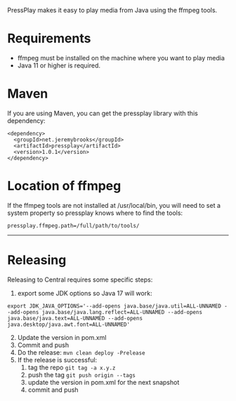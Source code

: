 PressPlay makes it easy to play media from Java using the ffmpeg tools.

# Requirements

- ffmpeg must be installed on the machine where you want to play media
- Java 11 or higher is required.

# Maven

If you are using Maven, you can get the pressplay library with this dependency:

```
<dependency>
  <groupId>net.jeremybrooks</groupId>
  <artifactId>pressplay</artifactId>
  <version>1.0.1</version>
</dependency>
```

# Location of ffmpeg

If the ffmpeg tools are not installed at /usr/local/bin, you will need to set a system property so pressplay knows where
to find the tools:

```
pressplay.ffmpeg.path=/full/path/to/tools/
```

---

# Releasing

Releasing to Central requires some specific steps:

1. export some JDK options so Java 17 will work:

```
export JDK_JAVA_OPTIONS='--add-opens java.base/java.util=ALL-UNNAMED --add-opens java.base/java.lang.reflect=ALL-UNNAMED --add-opens java.base/java.text=ALL-UNNAMED --add-opens java.desktop/java.awt.font=ALL-UNNAMED'
```

2. Update the version in pom.xml
3. Commit and push
4. Do the release: `mvn clean deploy -Prelease`
5. If the release is successful:
    1. tag the repo `git tag -a x.y.z`
    2. push the tag `git push origin --tags`
    3. update the version in pom.xml for the next snapshot
    4. commit and push


